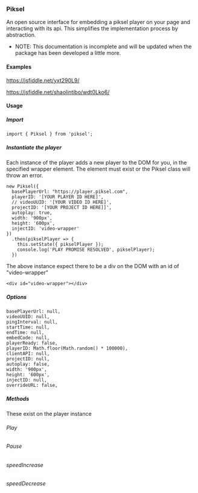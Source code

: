 ### Piksel
An open source interface for embedding a piksel player on your page and interacting with its api. This simplifies the implementation process by abstraction.

* NOTE: This documentation is incomplete and will be updated when the package has been developed a little more.

#### Examples
https://jsfiddle.net/yxt290L9/

https://jsfiddle.net/shaolintibo/wdt0Lko6/

#### Usage

##### Import
```
import { Piksel } from 'piksel';
```

##### Instantiate the player
Each instance of the player adds a new player to the DOM for you, in the specified wrapper element. The element must exist or the Piksel class will throw an error.

```
new Piksel({
  basePlayerUrl: "https://player.piksel.com",
  playerID: '[YOUR PLAYER ID HERE]',
  // videoUUID: '[YOUR VIDEO ID HERE]',
  projectID: '[YOUR PROJECT ID HERE]]',
  autoplay: true,
  width: '900px',
  height: '600px',
  injectID: 'video-wrapper'
})
  .then(pikselPlayer => {
    this.setState({ pikselPlayer });
    console.log('PLAY PROMISE RESOLVED', pikselPlayer);
  })
```

The above instance expect there to be a div on the DOM with an id of "video-wrapper"
```
<div id="video-wrapper"></div>
```

##### Options
```
basePlayerUrl: null,
videoUUID: null,
pingInterval: null,
startTime: null,
endTime: null,
embedCode: null,
playerReady: false,
playerID: Math.floor(Math.random() * 100000),
clientAPI: null,
projectID: null,
autoplay: false,
width: '900px',
height: '600px',
injectID: null,
overrideURL: false,
```

##### Methods
These exist on the player instance

###### Play
###### Pause
###### speedIncrease
###### speedDecrease
